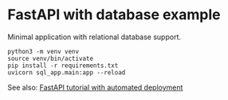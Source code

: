 # FastAPI with database example

Minimal application with relational database support.

```
python3 -m venv venv
source venv/bin/activate
pip install -r requirements.txt
uvicorn sql_app.main:app --reload
```


See also: 
[FastAPI tutorial with automated deployment](https://github.com/chrisjsimpson/fastapi)

